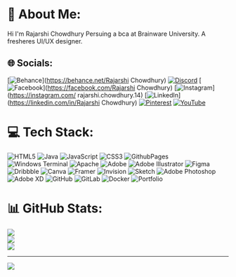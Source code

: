 # 💫 About Me:
Hi I'm Rajarshi Chowdhury Persuing  a bca at Brainware University. A fresheres UI/UX designer.


## 🌐 Socials:
[![Behance](https://img.shields.io/badge/Behance-1769ff?logo=behance&logoColor=white)](https://behance.net/Rajarshi Chowdhury) [![Discord](https://img.shields.io/badge/Discord-%237289DA.svg?logo=discord&logoColor=white)](https://discord.gg/https://discord.gg/Js8sKrQq) [![Facebook](https://img.shields.io/badge/Facebook-%231877F2.svg?logo=Facebook&logoColor=white)](https://facebook.com/Rajarshi Chowdhury) [![Instagram](https://img.shields.io/badge/Instagram-%23E4405F.svg?logo=Instagram&logoColor=white)](https://instagram.com/ rajarshi.chowdhury.14) [![LinkedIn](https://img.shields.io/badge/LinkedIn-%230077B5.svg?logo=linkedin&logoColor=white)](https://linkedin.com/in/Rajarshi Chowdhury) [![Pinterest](https://img.shields.io/badge/Pinterest-%23E60023.svg?logo=Pinterest&logoColor=white)](https://pinterest.com/rajarshichowdhury086) [![YouTube](https://img.shields.io/badge/YouTube-%23FF0000.svg?logo=YouTube&logoColor=white)](https://youtube.com/@www.youtube.com/@rajarshichowdhury2695) 

# 💻 Tech Stack:
![HTML5](https://img.shields.io/badge/html5-%23E34F26.svg?style=for-the-badge&logo=html5&logoColor=white) ![Java](https://img.shields.io/badge/java-%23ED8B00.svg?style=for-the-badge&logo=openjdk&logoColor=white) ![JavaScript](https://img.shields.io/badge/javascript-%23323330.svg?style=for-the-badge&logo=javascript&logoColor=%23F7DF1E) ![CSS3](https://img.shields.io/badge/css3-%231572B6.svg?style=for-the-badge&logo=css3&logoColor=white) ![GithubPages](https://img.shields.io/badge/github%20pages-121013?style=for-the-badge&logo=github&logoColor=white) ![Windows Terminal](https://img.shields.io/badge/Windows%20Terminal-%234D4D4D.svg?style=for-the-badge&logo=windows-terminal&logoColor=white) ![Apache](https://img.shields.io/badge/apache-%23D42029.svg?style=for-the-badge&logo=apache&logoColor=white) ![Adobe](https://img.shields.io/badge/adobe-%23FF0000.svg?style=for-the-badge&logo=adobe&logoColor=white) ![Adobe Illustrator](https://img.shields.io/badge/adobe%20illustrator-%23FF9A00.svg?style=for-the-badge&logo=adobe%20illustrator&logoColor=white) ![Figma](https://img.shields.io/badge/figma-%23F24E1E.svg?style=for-the-badge&logo=figma&logoColor=white) ![Dribbble](https://img.shields.io/badge/Dribbble-EA4C89?style=for-the-badge&logo=dribbble&logoColor=white) ![Canva](https://img.shields.io/badge/Canva-%2300C4CC.svg?style=for-the-badge&logo=Canva&logoColor=white) ![Framer](https://img.shields.io/badge/Framer-black?style=for-the-badge&logo=framer&logoColor=blue) ![Invision](https://img.shields.io/badge/invision-FF3366?style=for-the-badge&logo=invision&logoColor=white) ![Sketch](https://img.shields.io/badge/Sketch-FFB387?style=for-the-badge&logo=sketch&logoColor=black) ![Adobe Photoshop](https://img.shields.io/badge/adobe%20photoshop-%2331A8FF.svg?style=for-the-badge&logo=adobe%20photoshop&logoColor=white) ![Adobe XD](https://img.shields.io/badge/Adobe%20XD-470137?style=for-the-badge&logo=Adobe%20XD&logoColor=#FF61F6) ![GitHub](https://img.shields.io/badge/github-%23121011.svg?style=for-the-badge&logo=github&logoColor=white) ![GitLab](https://img.shields.io/badge/gitlab-%23181717.svg?style=for-the-badge&logo=gitlab&logoColor=white) ![Docker](https://img.shields.io/badge/docker-%230db7ed.svg?style=for-the-badge&logo=docker&logoColor=white) ![Portfolio](https://img.shields.io/badge/Portfolio-%23000000.svg?style=for-the-badge&logo=firefox&logoColor=#FF7139)
# 📊 GitHub Stats:
![](https://github-readme-stats.vercel.app/api?username=Rajarshichowdhuryofficial&theme=dark&hide_border=false&include_all_commits=false&count_private=false)<br/>
![](https://github-readme-streak-stats.herokuapp.com/?user=Rajarshichowdhuryofficial&theme=dark&hide_border=false)<br/>
![](https://github-readme-stats.vercel.app/api/top-langs/?username=Rajarshichowdhuryofficial&theme=dark&hide_border=false&include_all_commits=false&count_private=false&layout=compact)

---
[![](https://visitcount.itsvg.in/api?id=Rajarshichowdhuryofficial&icon=0&color=0)](https://visitcount.itsvg.in)

<!-- Proudly created with GPRM ( https://gprm.itsvg.in ) -->
